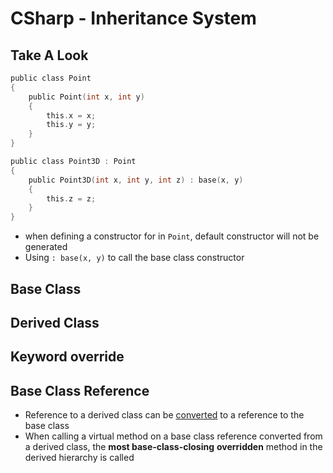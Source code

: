 # CSharp - Inheritance System

## Take A Look

```c
public class Point
{
    public Point(int x, int y)
    {
        this.x = x;
        this.y = y;
    }
}

public class Point3D : Point
{
    public Point3D(int x, int y, int z) : base(x, y)
    {
        this.z = z;
    }
}
```

- when defining a constructor for in `Point`, default constructor will not be generated
- Using `: base(x, y)` to call the base class constructor

## Base Class

## Derived Class

## Keyword override

## Base Class Reference

- Reference to a derived class can be [converted](csharp-conversion.md) to a reference to the base class
- When calling a virtual method on a base class reference converted from a derived class, the **most base-class-closing** **overridden** method in the derived hierarchy is called
